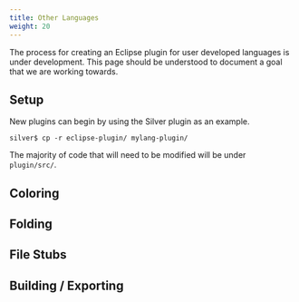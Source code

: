 ```yaml
---
title: Other Languages
weight: 20
---
```


The process for creating an Eclipse plugin for user developed languages is under
development. This page should be understood to document a goal that we are
working towards.

## Setup

New plugins can begin by using the Silver plugin as an example.

```
silver$ cp -r eclipse-plugin/ mylang-plugin/
```

The majority of code that will need to be modified will be under `plugin/src/`.

## Coloring

## Folding

## File Stubs

## Building / Exporting



